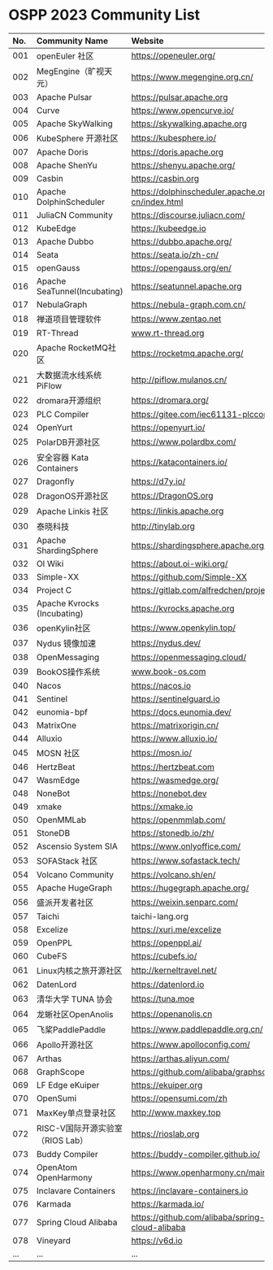 # OSPP 2023 Community List

| No. | Community Name | Website |
| :--- | :------- | :------- |
| 001  | openEuler 社区               | https://openeuler.org/                               |
| 002  | MegEngine（旷视天元）        | https://www.megengine.org.cn/                        |
| 003  | Apache Pulsar                | https://pulsar.apache.org                            |
| 004  | Curve                        | https://www.opencurve.io/                            |
| 005  | Apache SkyWalking            | https://skywalking.apache.org                        |
| 006  | KubeSphere 开源社区          | https://kubesphere.io/                               |
| 007  | Apache Doris                 | https://doris.apache.org                             |
| 008  | Apache ShenYu                | https://shenyu.apache.org/                           |
| 009  | Casbin                       | https://casbin.org                                   |
| 010  | Apache DolphinScheduler      | https://dolphinscheduler.apache.org/zh-cn/index.html |
| 011  | JuliaCN Community            | https://discourse.juliacn.com/                       |
| 012  | KubeEdge                     | https://kubeedge.io                                  |
| 013  | Apache Dubbo                 | https://dubbo.apache.org/                            |
| 014  | Seata                        | https://seata.io/zh-cn/                              |
| 015  | openGauss                    | https://opengauss.org/en/                            |
| 016  | Apache SeaTunnel(Incubating) | https://seatunnel.apache.org                         |
| 017  | NebulaGraph                  | https://nebula-graph.com.cn/                         |
| 018  | 禅道项目管理软件             | https://www.zentao.net                               |
| 019  | RT-Thread                    | www.rt-thread.org                                    |
| 020  | Apache RocketMQ社区          | https://rocketmq.apache.org/                         |
| 021  | 大数据流水线系统PiFlow       | http://piflow.mulanos.cn/                            |
| 022  | dromara开源组织              | https://dromara.org/                                 |
| 023  | PLC Compiler                 | https://gitee.com/iec61131-plccompiler               |
| 024  | OpenYurt                     | https://openyurt.io/                                 |
| 025  | PolarDB开源社区              | https://www.polardbx.com/                            |
| 026  | 安全容器 Kata Containers     | https://katacontainers.io/                           |
| 027  | Dragonfly                    | https://d7y.io/                                  |
| 028  | DragonOS开源社区             | https://DragonOS.org                   |
| 029  | Apache Linkis 社区          | https://linkis.apache.org              |
| 030  | 泰晓科技                     | http://tinylab.org                     |
| 031  | Apache ShardingSphere       | https://shardingsphere.apache.org/     |
| 032  | OI  Wiki                     | https://about.oi-wiki.org/             |
| 033  | Simple-XX                    | https://github.com/Simple-XX           |
| 034  | Project  C                   | https://gitlab.com/alfredchen/projectc |
| 035  | Apache  Kvrocks (Incubating) | https://kvrocks.apache.org             |
| 036  | openKylin社区                | https://www.openkylin.top/             |
| 037  | Nydus  镜像加速              | https://nydus.dev/                     |
| 038  | OpenMessaging                | https://openmessaging.cloud/           |
| 039  | BookOS操作系统               | www.book-os.com                        |
| 040  | Nacos                        | https://nacos.io                               |
| 041  | Sentinel                     | https://sentinelguard.io               |
| 042  | eunomia-bpf                       | https://docs.eunomia.dev/                       |
| 043  | MatrixOne                         | https://matrixorigin.cn/                        |
| 044  | Alluxio                           | https://www.alluxio.io/                         |
| 045  | MOSN  社区                        | https://mosn.io/                                |
| 046  | HertzBeat                         | https://hertzbeat.com                           |
| 047  | WasmEdge                          | https://wasmedge.org/                           |
| 048  | NoneBot                           | https://nonebot.dev                             |
| 049  | xmake                             | https://xmake.io                                |
| 050  | OpenMMLab                         | https://openmmlab.com/                          |
| 051  | StoneDB                           | https://stonedb.io/zh/                          |
| 052  | Ascensio  System SIA              | https://www.onlyoffice.com/                     |
| 053  | SOFAStack  社区                   | https://www.sofastack.tech/                     |
| 054  | Volcano  Community                | https://volcano.sh/en/                          |
| 055  | Apache  HugeGraph                 | https://hugegraph.apache.org/                   |
| 056  | 盛派开发者社区                    | https://weixin.senparc.com/                     |
| 057  | Taichi                            | taichi-lang.org                                 |
| 058  | Excelize                          | https://xuri.me/excelize                        |
| 059  | OpenPPL                           | https://openppl.ai/                             |
| 060  | CubeFS                            | https://cubefs.io/                              |
| 061  | Linux内核之旅开源社区             | http://kerneltravel.net/                        |
| 062  | DatenLord                         | https://datenlord.io                            |
| 063  | 清华大学  TUNA 协会               | https://tuna.moe                                |
| 064  | 龙蜥社区OpenAnolis                | https://openanolis.cn                           |
| 065  | 飞桨PaddlePaddle                  | https://www.paddlepaddle.org.cn/                |
| 066  | Apollo开源社区                    | https://www.apolloconfig.com/                   |
| 067  | Arthas                            | https://arthas.aliyun.com/                      |
| 068  | GraphScope                        | https://github.com/alibaba/graphscope           |
| 069  | LF  Edge eKuiper                  | https://ekuiper.org                             |
| 070  | OpenSumi                          | https://opensumi.com/zh                         |
| 071  | MaxKey单点登录社区                | http://www.maxkey.top                           |
| 072  | RISC-V国际开源实验室（RIOS  Lab） | https://rioslab.org                             |
| 073  | Buddy  Compiler                   | https://buddy-compiler.github.io/               |
| 074  | OpenAtom  OpenHarmony             | https://www.openharmony.cn/mainPlay             |
| 075  | Inclavare  Containers             | https://inclavare-containers.io                 |
| 076  | Karmada                           | https://karmada.io/                             |
| 077  | Spring  Cloud Alibaba             | https://github.com/alibaba/spring-cloud-alibaba |
| 078  | Vineyard                          | https://v6d.io                                  |
| ... |...|...|
